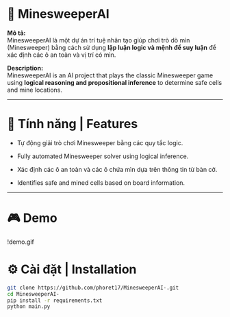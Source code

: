 # 🧩 MinesweeperAI

**Mô tả:**  
MinesweeperAI là một dự án trí tuệ nhân tạo giúp chơi trò dò mìn (Minesweeper) bằng cách sử dụng **lập luận logic và mệnh đề suy luận** để xác định các ô an toàn và vị trí có mìn.  

**Description:**  
MinesweeperAI is an AI project that plays the classic Minesweeper game using **logical reasoning and propositional inference** to determine safe cells and mine locations.

---

# 🧠 Tính năng | Features
- Tự động giải trò chơi Minesweeper bằng các quy tắc logic.  
- Fully automated Minesweeper solver using logical inference.  

- Xác định các ô an toàn và các ô chứa mìn dựa trên thông tin từ bàn cờ.  
- Identifies safe and mined cells based on board information.  

---

# 🎮 Demo
!demo.gif


# ⚙️ Cài đặt | Installation
```bash
git clone https://github.com/phoret17/MinesweeperAI-.git
cd MinesweeperAI-
pip install -r requirements.txt
python main.py



